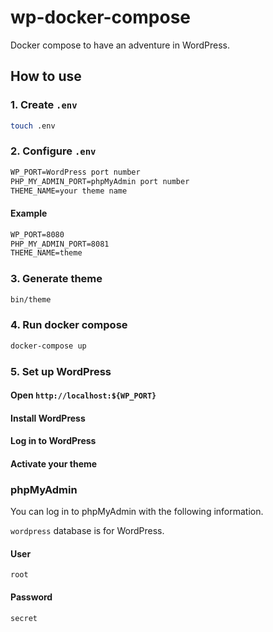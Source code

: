 # wp-docker-compose

Docker compose to have an adventure in WordPress.

## How to use

### 1. Create `.env`

```bash
touch .env
```

### 2. Configure `.env`

```txt
WP_PORT=WordPress port number
PHP_MY_ADMIN_PORT=phpMyAdmin port number
THEME_NAME=your theme name
```

#### Example

```txt
WP_PORT=8080
PHP_MY_ADMIN_PORT=8081
THEME_NAME=theme
```

### 3. Generate theme

```bash
bin/theme
```

### 4. Run docker compose

```bash
docker-compose up
```

### 5. Set up WordPress

#### Open `http://localhost:${WP_PORT}`

#### Install WordPress

#### Log in to WordPress

#### Activate your theme

### phpMyAdmin

You can log in to phpMyAdmin with the following information.

`wordpress` database is for WordPress.

#### User

`root`

#### Password

`secret`
